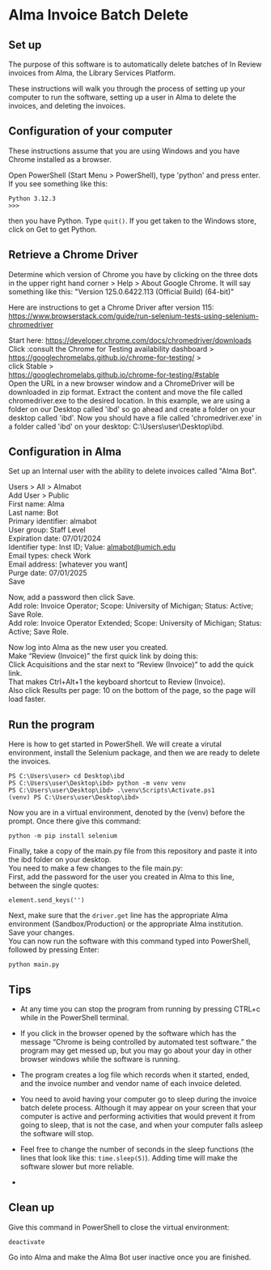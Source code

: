 # Alma Invoice Batch Delete

## Set up
The purpose of this software is to automatically delete batches of In Review invoices from Alma, the Library Services Platform.

These instructions will walk you through the process of setting up your computer to run the software, setting up a user in Alma to delete the invoices, and deleting the invoices.

## Configuration of your computer
These instructions assume that you are using Windows and you have Chrome installed as a browser.

Open PowerShell (Start Menu > PowerShell), type 'python' and press enter.
If you see something like this:
```
Python 3.12.3
>>>
```

then you have Python. Type ```quit()```. If you get taken to the Windows store, click on Get to get Python.

## Retrieve a Chrome Driver
Determine which version of Chrome you have by clicking on the three dots in the upper right hand corner > Help > About Google Chrome. It will say something like this: "Version 125.0.6422.113 (Official Build) (64-bit)"

Here are instructions to get a Chrome Driver after version 115:  
https://www.browserstack.com/guide/run-selenium-tests-using-selenium-chromedriver  

Start here: https://developer.chrome.com/docs/chromedriver/downloads  
Click :consult the Chrome for Testing availability dashboard >   
https://googlechromelabs.github.io/chrome-for-testing/ >  
click Stable >  
https://googlechromelabs.github.io/chrome-for-testing/#stable  
Open the URL in a new browser window and a ChromeDriver will be downloaded in zip format. Extract the content and move the file called chromedriver.exe to the desired location. In this example, we are using a folder on our Desktop called 'ibd' so go ahead and create a folder on your desktop called 'ibd'. Now you should have a file called 'chromedriver.exe' in a folder called 'ibd' on your desktop: C:\Users\user\Desktop\ibd.

## Configuration in Alma
Set up an Internal user with the ability to delete invoices called "Alma Bot".

Users > All > Almabot  
Add User > Public  
First name: Alma  
Last name: Bot  
Primary identifier: almabot  
User group: Staff Level  
Expiration date: 07/01/2024  
Identifier type: Inst ID; Value: almabot@umich.edu  
Email types: check Work  
Email address: [whatever you want]  
Purge date: 07/01/2025  
Save

Now, add a password then click Save.  
Add role: Invoice Operator; Scope: University of Michigan; Status: Active; Save Role.  
Add role: Invoice Operator Extended; Scope: University of Michigan; Status: Active; Save Role.  

Now log into Alma as the new user you created.  
Make “Review (Invoice)” the first quick link by doing this:  
Click Acquisitions and the star next to “Review (Invoice)” to add the quick link.  
That makes Ctrl+Alt+1 the keyboard shortcut to Review (Invoice).  
Also click Results per page: 10 on the bottom of the page, so the page will load faster.  

## Run the program
Here is how to get started in PowerShell. We will create a virutal environment, install the Selenium package, and then we are ready to delete the invoices.

```
PS C:\Users\user> cd Desktop\ibd
PS C:\Users\user\Desktop\ibd> python -m venv venv
PS C:\Users\user\Desktop\ibd> .\venv\Scripts\Activate.ps1
(venv) PS C:\Users\user\Desktop\ibd>
```
Now you are in a virtual environment, denoted by the (venv) before the prompt. Once there give this command:
```
python -m pip install selenium
```

Finally, take a copy of the main.py file from this repository and paste it into the ibd folder on your desktop.  
You need to make a few changes to the file main.py:  
First, add the password for the user you created in Alma to this line, between the single quotes:
```
element.send_keys('')
```
Next, make sure that the ```driver.get``` line has the appropriate Alma environment (Sandbox/Production) or the appropriate Alma institution.  
Save your changes.  
You can now run the software with this command typed into PowerShell, followed by pressing Enter:
```
python main.py
```

## Tips
- At any time you can stop the program from running by pressing CTRL+c while in the PowerShell terminal.

- If you click in the browser opened by the software which has the message “Chrome is being controlled by automated test software.” the program may get messed up, but you may go about your day in other browser windows while the software is running.

- The program creates a log file which records when it started, ended, and the invoice number and vendor name of each invoice deleted.

- You need to avoid having your computer go to sleep during the invoice batch delete process. Although it may appear on your screen that your computer is active and performing activities that would prevent it from going to sleep, that is not the case, and when your computer falls asleep the software will stop.

- Feel free to change the number of seconds in the sleep functions (the lines that look like this: ```time.sleep(5)```). Adding time will make the software slower but more reliable.

- 

## Clean up
Give this command in PowerShell to close the virtual environment:
```
deactivate
```
Go into Alma and make the Alma Bot user inactive once you are finished.
